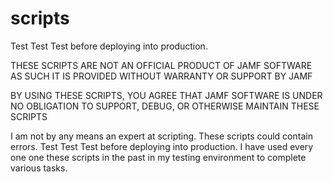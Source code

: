 # scripts

Test Test Test before deploying into production.

THESE SCRIPTS ARE NOT AN OFFICIAL PRODUCT OF JAMF SOFTWARE
AS SUCH IT IS PROVIDED WITHOUT WARRANTY OR SUPPORT BY JAMF

BY USING THESE SCRIPTS, YOU AGREE THAT JAMF SOFTWARE 
IS UNDER NO OBLIGATION TO SUPPORT, DEBUG, OR OTHERWISE 
MAINTAIN THESE SCRIPTS 

I am not by any means an expert at scripting. These scripts could contain errors. Test Test Test before deploying into production. I have used every one one these scripts in the past in my testing environment to complete various tasks.

